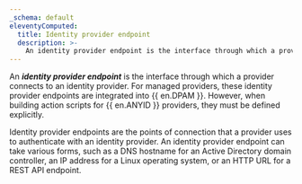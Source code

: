 ```yaml
---
_schema: default
eleventyComputed:
  title: Identity provider endpoint
  description: >-
    An identity provider endpoint is the interface through which a provider connects to an identity provider.
---
```

An ***identity provider endpoint*** is the interface through which a provider connects to an identity provider. For managed providers, these identity provider endpoints are integrated into {{ en.DPAM }}. However, when building action scripts for {{ en.ANYID }} providers, they must be defined explicitly.

Identity provider endpoints are the points of connection that a provider uses to authenticate with an identity provider. An identity provider endpoint can take various forms, such as a DNS hostname for an Active Directory domain controller, an IP address for a Linux operating system, or an HTTP URL for a REST API endpoint.
